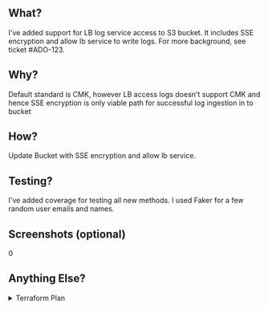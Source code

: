 
## What?
I've added support for LB log service access to S3 bucket. It includes SSE encryption and allow lb service to write logs. For more background, see ticket 
#ADO-123.
## Why?
Default standard is CMK, however LB access logs doesn't support CMK and hence SSE encryption is only viable path for successful log ingestion in to bucket
## How?
Update Bucket with SSE encryption and allow lb service.
## Testing?
I've added coverage for testing all new methods. I used Faker for a few random user emails and names.
## Screenshots (optional)
0
## Anything Else?
<details>
  <summary>Terraform Plan</summary>
  
  ## After running plan: 
</details> 
